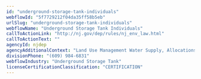 ```yaml
---
id: "underground-storage-tank-individuals"
webflowId: "5f7729212f04da35ff58b5eb"
urlSlug: "underground-storage-tank-individuals"
webflowName: "Underground Storage Tank Individuals"
callToActionLink: "http://nj.gov/dep/rules/nj_env_law.html"
callToActionText: ""
agencyId: njdep
agencyAdditionalContext: "Land Use Management Water Supply, Allocations Well Permitting and Regulation"
divisionPhone: "(609) 984-6831"
webflowIndustry: "Underground Storage Tank"
licenseCertificationClassification: "CERTIFICATION"
---
```

